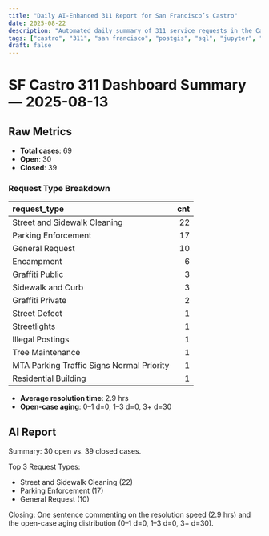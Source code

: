 ```yaml
---
title: "Daily AI-Enhanced 311 Report for San Francisco’s Castro"
date: 2025-08-22
description: "Automated daily summary of 311 service requests in the Castro neighborhood using Python, SQL, PostGIS and the smollm2:1.7b model via a local chat API."
tags: ["castro", "311", "san francisco", "postgis", "sql", "jupyter", "ai", "smollm2", "chat-api"]
draft: false
---
```


# SF Castro 311 Dashboard Summary — 2025-08-13

## Raw Metrics

- **Total cases**: 69
- **Open**:       30
- **Closed**:     39

### Request Type Breakdown

| request_type                              |   cnt |
|:------------------------------------------|------:|
| Street and Sidewalk Cleaning              |    22 |
| Parking Enforcement                       |    17 |
| General Request                           |    10 |
| Encampment                                |     6 |
| Graffiti Public                           |     3 |
| Sidewalk and Curb                         |     3 |
| Graffiti Private                          |     2 |
| Street Defect                             |     1 |
| Streetlights                              |     1 |
| Illegal Postings                          |     1 |
| Tree Maintenance                          |     1 |
| MTA Parking Traffic Signs Normal Priority |     1 |
| Residential Building                      |     1 |

- **Average resolution time**: 2.9 hrs
- **Open-case aging**:           0–1 d=0, 1–3 d=0, 3+ d=30

## AI Report

Summary: 30 open vs. 39 closed cases.

Top 3 Request Types:
- Street and Sidewalk Cleaning              (22)
- Parking Enforcement                       (17)
- General Request                           (10)

Closing: One sentence commenting on the resolution speed (2.9 hrs) and the open-case aging distribution (0–1 d=0, 1–3 d=0, 3+ d=30).
